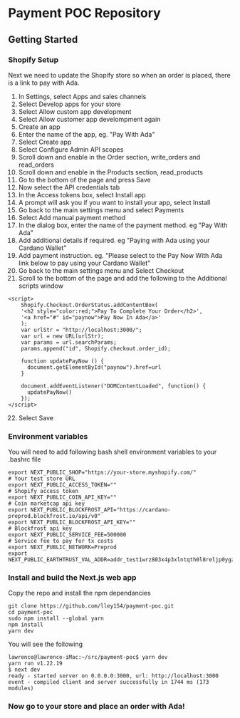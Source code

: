 # Payment POC Repository
## Getting Started

### Shopify Setup
Next we need to update the Shopify store so when an order is placed, there is a link to pay with Ada.
1) In Settings, select Apps and sales channels
2) Select Develop apps for your store
3) Select Allow custom app development
4) Select Allow customer app develompment again
5) Create an app
6) Enter the name of the app, eg. "Pay With Ada" 
7) Select Create app
8) Select Configure Admin API scopes
9) Scroll down and enable in the Order section, write_orders and read_orders
10) Scroll down and enable in the Products section, read_products
11) Go to the bottom of the page and press Save
12) Now select the API credentials tab
13) In the Access tokens box, select Install app
14) A prompt will ask you if you want to install your app, select Install
15) Go back to the main settings menu and select Payments
16) Select Add manual payment method
17) In the dialog box, enter the name of the payment method. eg "Pay With Ada"
18) Add additional details if required. eg "Paying with Ada using your Cardano Wallet"
19) Add payment instruction.  eg. "Please select to the Pay Now With Ada link below to pay using your Cardano Wallet"
20) Go back to the main settings menu and Select Checkout
21) Scroll to the bottom of the page and add the following to the Additional scripts window

```
<script>
    Shopify.Checkout.OrderStatus.addContentBox(
    '<h2 style="color:red;">Pay To Complete Your Order</h2>',
    '<a href="#" id="paynow">Pay Now In Ada</a>'
    );
    var urlStr = "http://localhost:3000/";
    var url = new URL(urlStr);
    var params = url.searchParams;
    params.append("id", Shopify.checkout.order_id);

    function updatePayNow () {
      document.getElementById("paynow").href=url
    }

    document.addEventListener("DOMContentLoaded", function() {
      updatePayNow()
    });
</script>
```
22) Select Save

### Environment variables

You will need to add following bash shell environment variables to your .bashrc file
```
export NEXT_PUBLIC_SHOP="https://your-store.myshopify.com/"           # Your test store URL
export NEXT_PUBLIC_ACCESS_TOKEN=""                                    # Shopify access token
export NEXT_PUBLIC_COIN_API_KEY=""                                    # Coin marketcap api key
export NEXT_PUBLIC_BLOCKFROST_API="https://cardano-preprod.blockfrost.io/api/v0"
export NEXT_PUBLIC_BLOCKFROST_API_KEY=""                              # Blockfrost api key
export NEXT_PUBLIC_SERVICE_FEE=500000                                 # Service fee to pay for tx costs
export NEXT_PUBLIC_NETWORK=Preprod
export NEXT_PUBLIC_EARTHTRUST_VAL_ADDR=addr_test1wrz803x4p3xlntqth0l8reljp0ygz6fz7zyxjxp7mc50t8cz8et8u
```
### Install and build the Next.js web app
Copy the repo and install the npm dependancies
```
git clone https://github.com/lley154/payment-poc.git
cd payment-poc
sudo npm install --global yarn
npm install
yarn dev
```
You will see the following
```
lawrence@lawrence-iMac:~/src/payment-poc$ yarn dev
yarn run v1.22.19
$ next dev
ready - started server on 0.0.0.0:3000, url: http://localhost:3000
event - compiled client and server successfully in 1744 ms (173 modules)
```

### Now go to your store and place an order with Ada!







